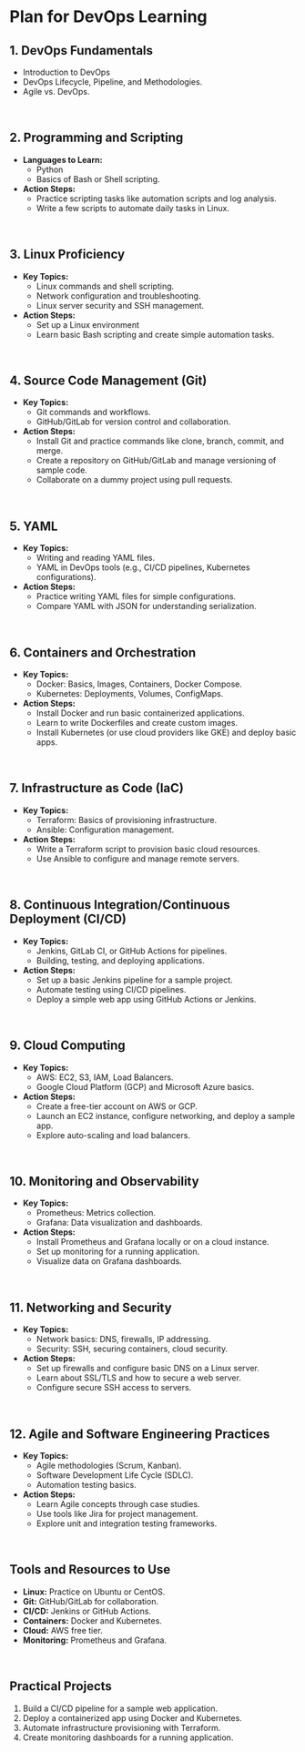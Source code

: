 # Plan for DevOps Learning

## **1. DevOps Fundamentals**

- Introduction to DevOps
- DevOps Lifecycle, Pipeline, and Methodologies.
- Agile vs. DevOps.

&nbsp;

## **2. Programming and Scripting**

- **Languages to Learn:**
  - Python
  - Basics of Bash or Shell scripting.
- **Action Steps:**
  - Practice scripting tasks like automation scripts and log analysis.
  - Write a few scripts to automate daily tasks in Linux.

&nbsp;

## **3. Linux Proficiency**

- **Key Topics:**
  - Linux commands and shell scripting.
  - Network configuration and troubleshooting.
  - Linux server security and SSH management.
- **Action Steps:**
  - Set up a Linux environment
  - Learn basic Bash scripting and create simple automation tasks.

&nbsp;

## **4. Source Code Management (Git)**

- **Key Topics:**
  - Git commands and workflows.
  - GitHub/GitLab for version control and collaboration.
- **Action Steps:**
  - Install Git and practice commands like clone, branch, commit, and merge.
  - Create a repository on GitHub/GitLab and manage versioning of sample code.
  - Collaborate on a dummy project using pull requests.

&nbsp;

## **5. YAML**

- **Key Topics:**
  - Writing and reading YAML files.
  - YAML in DevOps tools (e.g., CI/CD pipelines, Kubernetes configurations).
- **Action Steps:**
  - Practice writing YAML files for simple configurations.
  - Compare YAML with JSON for understanding serialization.

&nbsp;

## **6. Containers and Orchestration**

- **Key Topics:**
  - Docker: Basics, Images, Containers, Docker Compose.
  - Kubernetes: Deployments, Volumes, ConfigMaps.
- **Action Steps:**
  - Install Docker and run basic containerized applications.
  - Learn to write Dockerfiles and create custom images.
  - Install Kubernetes (or use cloud providers like GKE) and deploy basic apps.

&nbsp;

## **7. Infrastructure as Code (IaC)**

- **Key Topics:**
  - Terraform: Basics of provisioning infrastructure.
  - Ansible: Configuration management.
- **Action Steps:**
  - Write a Terraform script to provision basic cloud resources.
  - Use Ansible to configure and manage remote servers.

&nbsp;

## **8. Continuous Integration/Continuous Deployment (CI/CD)**

- **Key Topics:**
  - Jenkins, GitLab CI, or GitHub Actions for pipelines.
  - Building, testing, and deploying applications.
- **Action Steps:**
  - Set up a basic Jenkins pipeline for a sample project.
  - Automate testing using CI/CD pipelines.
  - Deploy a simple web app using GitHub Actions or Jenkins.

&nbsp;

## **9. Cloud Computing**

- **Key Topics:**
  - AWS: EC2, S3, IAM, Load Balancers.
  - Google Cloud Platform (GCP) and Microsoft Azure basics.
- **Action Steps:**
  - Create a free-tier account on AWS or GCP.
  - Launch an EC2 instance, configure networking, and deploy a sample app.
  - Explore auto-scaling and load balancers.

&nbsp;

## **10. Monitoring and Observability**

- **Key Topics:**
  - Prometheus: Metrics collection.
  - Grafana: Data visualization and dashboards.
- **Action Steps:**
  - Install Prometheus and Grafana locally or on a cloud instance.
  - Set up monitoring for a running application.
  - Visualize data on Grafana dashboards.

&nbsp;

## **11. Networking and Security**

- **Key Topics:**
  - Network basics: DNS, firewalls, IP addressing.
  - Security: SSH, securing containers, cloud security.
- **Action Steps:**
  - Set up firewalls and configure basic DNS on a Linux server.
  - Learn about SSL/TLS and how to secure a web server.
  - Configure secure SSH access to servers.

&nbsp;

## **12. Agile and Software Engineering Practices**

- **Key Topics:**
  - Agile methodologies (Scrum, Kanban).
  - Software Development Life Cycle (SDLC).
  - Automation testing basics.
- **Action Steps:**
  - Learn Agile concepts through case studies.
  - Use tools like Jira for project management.
  - Explore unit and integration testing frameworks.

&nbsp;

## Tools and Resources to Use

- **Linux:** Practice on Ubuntu or CentOS.
- **Git:** GitHub/GitLab for collaboration.
- **CI/CD:** Jenkins or GitHub Actions.
- **Containers:** Docker and Kubernetes.
- **Cloud:** AWS free tier.
- **Monitoring:** Prometheus and Grafana.

&nbsp;

## Practical Projects

1. Build a CI/CD pipeline for a sample web application.
2. Deploy a containerized app using Docker and Kubernetes.
3. Automate infrastructure provisioning with Terraform.
4. Create monitoring dashboards for a running application.

